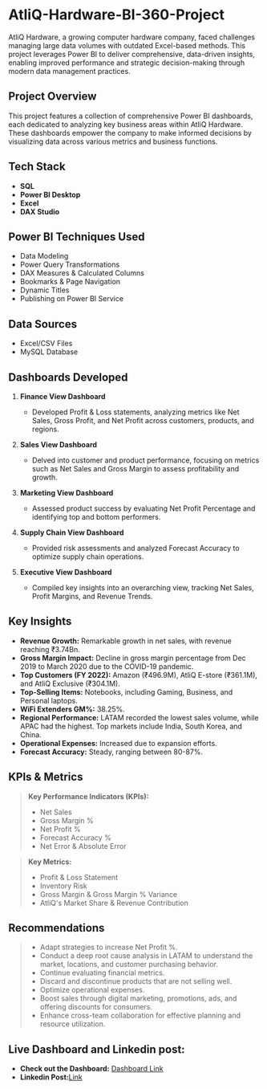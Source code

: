# AtliQ-Hardware-BI-360-Project
AtliQ Hardware, a growing computer hardware company, faced challenges managing large data volumes with outdated Excel-based methods. This project leverages Power BI to deliver comprehensive, data-driven insights, enabling improved performance and strategic decision-making through modern data management practices.

## Project Overview
This project features a collection of comprehensive Power BI dashboards, each dedicated to analyzing key business areas within AtliQ Hardware. These dashboards empower the company to make informed decisions by visualizing data across various metrics and business functions.

## Tech Stack
- **SQL**
- **Power BI Desktop**
- **Excel**
- **DAX Studio**

## Power BI Techniques Used
- Data Modeling
- Power Query Transformations
- DAX Measures & Calculated Columns
- Bookmarks & Page Navigation
- Dynamic Titles
- Publishing on Power BI Service

## Data Sources
- Excel/CSV Files
- MySQL Database

## Dashboards Developed

1. **Finance View Dashboard**
   - Developed Profit & Loss statements, analyzing metrics like Net Sales, Gross Profit, and Net Profit across customers, products, and regions.

2. **Sales View Dashboard**
   - Delved into customer and product performance, focusing on metrics such as Net Sales and Gross Margin to assess profitability and growth.

3. **Marketing View Dashboard**
   - Assessed product success by evaluating Net Profit Percentage and identifying top and bottom performers.

4. **Supply Chain View Dashboard**
   - Provided risk assessments and analyzed Forecast Accuracy to optimize supply chain operations.

5. **Executive View Dashboard**
   - Compiled key insights into an overarching view, tracking Net Sales, Profit Margins, and Revenue Trends.

## Key Insights
- **Revenue Growth:** Remarkable growth in net sales, with revenue reaching ₹3.74Bn.
- **Gross Margin Impact:** Decline in gross margin percentage from Dec 2019 to March 2020 due to the COVID-19 pandemic.
- **Top Customers (FY 2022):** Amazon (₹496.9M), AtliQ E-store (₹361.1M), and AtliQ Exclusive (₹304.1M).
- **Top-Selling Items:** Notebooks, including Gaming, Business, and Personal laptops.
- **WiFi Extenders GM%:** 38.25%.
- **Regional Performance:** LATAM recorded the lowest sales volume, while APAC had the highest. Top markets include India, South Korea, and China.
- **Operational Expenses:** Increased due to expansion efforts.
- **Forecast Accuracy:** Steady, ranging between 80-87%.

## KPIs & Metrics
> **Key Performance Indicators (KPIs):**
> - Net Sales
> - Gross Margin %
> - Net Profit %
> - Forecast Accuracy %
> - Net Error & Absolute Error

> **Key Metrics:**
> - Profit & Loss Statement
> - Inventory Risk
> - Gross Margin & Gross Margin % Variance
> - AtliQ's Market Share & Revenue Contribution

## Recommendations
> - Adapt strategies to increase Net Profit %.
> - Conduct a deep root cause analysis in LATAM to understand the market, locations, and customer purchasing behavior.
> - Continue evaluating financial metrics.
> - Discard and discontinue products that are not selling well.
> - Optimize operational expenses.
> - Boost sales through digital marketing, promotions, ads, and offering discounts for consumers.
> - Enhance cross-team collaboration for effective planning and resource utilization.

## Live Dashboard and Linkedin post:
- **Check out the Dashboard:** [Dashboard Link](https://app.powerbi.com/groups/me/reports/daa7c9e9-79e3-4f13-9084-555eed34e5d8/ReportSection18eb1bf10ecaf3382682?bookmarkGuid=2d2da3bd-c41d-4826-900a-9248e3279100&bookmarkUsage=1&ctid=c6e549b3-5f45-4032-aae9-d4244dc5b2c4&portalSessionId=616704ab-81b1-42bb-9695-08c9211ba3ad&fromEntryPoint=export)
- **Linkedin Post:**[Link](https://www.linkedin.com/posts/sahil-sarvade25_codebasicsabrbi360abrchallenge-powerbi-dataanalytics-activity-7236957322437087232-AZgr?utm_source=share&utm_medium=member_desktop)

